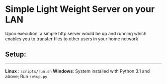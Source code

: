 # Simple Light Weight Server on your LAN
Upon execution, a simple http server would be up and running which enables you to transfer files to
other users in your home network

## Setup:
------------------------
**Linux**  : `scripts/run.sh`
**Windows**:  System installed with Python 3.1 and above; Run `setup.py`
